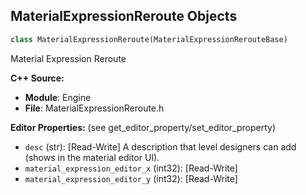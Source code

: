 ## MaterialExpressionReroute Objects

```python
class MaterialExpressionReroute(MaterialExpressionRerouteBase)
```

Material Expression Reroute

**C++ Source:**

- **Module**: Engine
- **File**: MaterialExpressionReroute.h

**Editor Properties:** (see get_editor_property/set_editor_property)

- ``desc`` (str):  [Read-Write] A description that level designers can add (shows in the material editor UI).
- ``material_expression_editor_x`` (int32):  [Read-Write]
- ``material_expression_editor_y`` (int32):  [Read-Write]

<a id="unreal.MaterialExpressionRgbToHsv"></a>